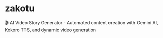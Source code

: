 # zakotu
🎬 AI Video Story Generator - Automated content creation with Gemini AI, Kokoro TTS, and dynamic video generation
